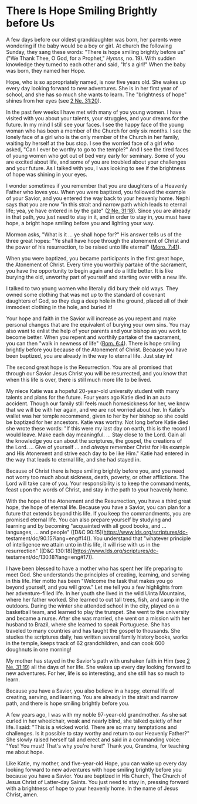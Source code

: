 # There Is Hope Smiling Brightly before Us

A few days before our oldest granddaughter was born, her parents were
wondering if the baby would be a boy or girl. At church the following Sunday,
they sang these words: "There is hope smiling brightly before us" ("We Thank
Thee, O God, for a Prophet," _Hymns,_ no. 19). With sudden knowledge they
turned to each other and said, "It's a girl!" When the baby was born, they
named her Hope.

Hope, who is so appropriately named, is now five years old. She wakes up every
day looking forward to new adventures. She is in her first year of school, and
she has so much she wants to learn. The "brightness of hope" shines from her
eyes (see [2 Ne.
31:20](https://www.lds.org/scriptures/bofm/2-ne/31.20?lang=eng#19)).

In the past few weeks I have met with many of you young women. I have visited
with you about your talents, your struggles, and your dreams for the future.
In my mind I still see your faces. I see the happy face of the young woman who
has been a member of the Church for only six months. I see the lonely face of
a girl who is the only member of the Church in her family, waiting by herself
at the bus stop. I see the worried face of a girl who asked, "Can I ever be
worthy to go to the temple?" And I see the tired faces of young women who got
out of bed very early for seminary. Some of you are excited about life, and
some of you are troubled about your challenges and your future. As I talked
with you, I was looking to see if the brightness of hope was shining in your
eyes.

I wonder sometimes if you remember that you are daughters of a Heavenly Father
who loves you. When you were baptized, you followed the example of your
Savior, and you entered the way back to your heavenly home. Nephi says that
you are now "in this strait and narrow path which leads to eternal life; yea,
ye have entered in by the gate" ([2 Ne.
31:18](https://www.lds.org/scriptures/bofm/2-ne/31.18?lang=eng#17)). Since you
are already in that path, you just need to stay in it, and in order to stay
in, you must have hope, a bright hope smiling before you and lighting your
way.

Mormon asks, "What is it ... ye shall hope for?" His answer tells us of the
three great hopes: "Ye shall have hope through the atonement of Christ and the
power of his resurrection, to be raised unto life eternal" ([Moro.
7:41](https://www.lds.org/scriptures/bofm/moro/7.41?lang=eng#40)).

When you were baptized, you became participants in the first great hope, the
Atonement of Christ. Every time you worthily partake of the sacrament, you
have the opportunity to begin again and do a little better. It is like burying
the old, unworthy part of yourself and starting over with a new life.

I talked to two young women who literally did bury their old ways. They owned
some clothing that was not up to the standard of covenant daughters of God, so
they dug a deep hole in the ground, placed all of their immodest clothing in
the hole, and buried it!

Your hope and faith in the Savior will increase as you repent and make
personal changes that are the equivalent of burying your own sins. You may
also want to enlist the help of your parents and your bishop as you work to
become better. When you repent and worthily partake of the sacrament, you can
then "walk in newness of life" ([Rom.
6:4](https://www.lds.org/scriptures/nt/rom/6.4?lang=eng#3)). There is hope
smiling brightly before you because of the Atonement of Christ. Because you
have been baptized, you are already in the way to eternal life. Just stay in!

The second great hope is the Resurrection. You are all promised that through
our Savior Jesus Christ you will be resurrected, and you know that when this
life is over, there is still much more life to be lived.

My niece Katie was a hopeful 20-year-old university student with many talents
and plans for the future. Four years ago Katie died in an auto accident.
Though our family still feels much homesickness for her, we know that we will
be with her again, and we are not worried about her. In Katie's wallet was her
temple recommend, given to her by her bishop so she could be baptized for her
ancestors. Katie was worthy. Not long before Katie died she wrote these words:
"If this were my last day on earth, this is the record I would leave. Make
each day meaningful. ... Stay close to the Lord. Gain all the knowledge you can
about the scriptures, the gospel, the creations of the Lord. ... Give of
yourself ... and _always_ remember Christ for His example and His Atonement and
strive each day to be like Him." Katie had entered in the way that leads to
eternal life, and she had stayed in.

Because of Christ there is hope smiling brightly before you, and you need not
worry too much about sickness, death, poverty, or other afflictions. The Lord
will take care of you. Your responsibility is to keep the commandments, feast
upon the words of Christ, and stay in the path to your heavenly home.

With the hope of the Atonement and the Resurrection, you have a third great
hope, the hope of eternal life. Because you have a Savior, you can plan for a
future that extends beyond this life. If you keep the commandments, you are
promised eternal life. You can also prepare yourself by studying and learning
and by becoming "acquainted with all good books, and ... languages, ... and
people" ([D&amp;C 90:15](https://www.lds.org/scriptures/dc-
testament/dc/90.15?lang=eng#14)). You understand that "whatever principle of
intelligence we attain unto in this life, it will rise with us in the
resurrection" ([D&amp;C 130:18](https://www.lds.org/scriptures/dc-
testament/dc/130.18?lang=eng#17)).

I have been blessed to have a mother who has spent her life preparing to meet
God. She understands the principles of creating, learning, and serving in this
life. Her motto has been "Welcome the task that makes you go beyond yourself,
and you will grow." Let me tell you a few highlights from her adventure-filled
life. In her youth she lived in the wild Uinta Mountains, where her father
worked. She learned to cut tall trees, fish, and camp in the outdoors. During
the winter she attended school in the city, played on a basketball team, and
learned to play the trumpet. She went to the university and became a nurse.
After she was married, she went on a mission with her husband to Brazil, where
she learned to speak Portuguese. She has traveled to many countries and has
taught the gospel to thousands. She studies the scriptures daily, has written
several family history books, works in the temple, keeps track of 62
grandchildren, and can cook 600 doughnuts in one morning!

My mother has stayed in the Savior's path with unshaken faith in Him (see [2
Ne. 31:19](https://www.lds.org/scriptures/bofm/2-ne/31.19?lang=eng#18)) all
the days of her life. She wakes up every day looking forward to new
adventures. For her, life is so interesting, and she still has so much to
learn.

Because you have a Savior, you also believe in a happy, eternal life of
creating, serving, and learning. You are already in the strait and narrow
path, and there is hope smiling brightly before you.

A few years ago, I was with my noble 97-year-old grandmother. As she sat
curled in her wheelchair, weak and nearly blind, she talked quietly of her
life. I said: "This is a wicked world. There are so many temptations and
challenges. Is it possible to stay worthy and return to our Heavenly Father?"
She slowly raised herself tall and erect and said in a commanding voice: "Yes!
You must! That's why you're here!" Thank you, Grandma, for teaching me about
hope.

Like Katie, my mother, and five-year-old Hope, you can wake up every day
looking forward to new adventures with hope smiling brightly before you
because you have a Savior. You are baptized in His Church, The Church of Jesus
Christ of Latter-day Saints. You just need to stay in, pressing forward with a
brightness of hope to your heavenly home. In the name of Jesus Christ, amen.

